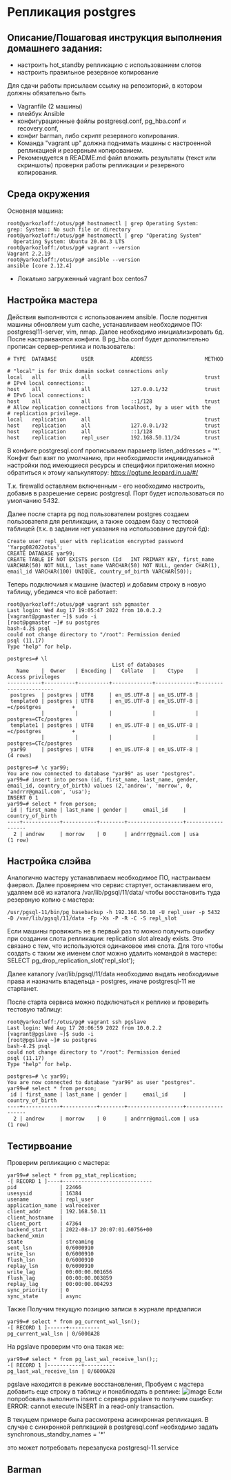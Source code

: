 # Репликация postgres

## Описание/Пошаговая инструкция выполнения домашнего задания:
- настроить hot_standby репликацию с использованием слотов
- настроить правильное резервное копирование

Для сдачи работы присылаем ссылку на репозиторий, в котором должны обязательно быть
- Vagranfile (2 машины)
- плейбук Ansible
- конфигурационные файлы postgresql.conf, pg_hba.conf и recovery.conf,
- конфиг barman, либо скрипт резервного копирования.
- Команда "vagrant up" должна поднимать машины с настроенной репликацией и резервным копированием.
- Рекомендуется в README.md файл вложить результаты (текст или скриншоты) проверки работы репликации и резервного копирования.

## Среда окружения
Основная машина:
```
root@yarkozloff:/otus/pg# hostnamectl | grep Operating System:
grep: System:: No such file or directory
root@yarkozloff:/otus/pg# hostnamectl | grep "Operating System"
  Operating System: Ubuntu 20.04.3 LTS
root@yarkozloff:/otus/pg# vagrant --version
Vagrant 2.2.19
root@yarkozloff:/otus/pg# ansible --version
ansible [core 2.12.4]
```
+ Локально загруженный vagrant box centos7

## Настройка мастера
Действия выполняются с использованием ansible. После поднятия машины обновляем yum cache, устанавливаем необходимое ПО: postgresql11-server, vim, nmap. Далее необходимо инициализировать бд. После настраиваются конфиги. В pg_hba.conf будет дополнительно прописан сервер-реплика и пользователь:
```
# TYPE  DATABASE        USER            ADDRESS                 METHOD

# "local" is for Unix domain socket connections only
local   all             all                                     trust
# IPv4 local connections:
host    all             all             127.0.0.1/32            trust
# IPv6 local connections:
host    all             all             ::1/128                 trust
# Allow replication connections from localhost, by a user with the
# replication privilege.
local   replication     all                                     trust
host    replication     all             127.0.0.1/32            trust
host    replication     all             ::1/128                 trust
host    replication     repl_user       192.168.50.11/24        trust
```
В конфиге postgresql.conf прописываем параметр listen_addresses = '*'. Конфиг был взят по умолчанию, при необходимости индивидуальной настройки под имеющиеся ресурсы и специфики приложения можно обратиться к этому калькулятору: https://pgtune.leopard.in.ua/#/

Т.к. firewalld оставляем включенным - его необходимо настроить, добавив в разрешение сервис postgresql. Порт будет использоваться по умолчанию 5432.

Далее после старта pg под пользователем postgres создаем пользователя для репликации, а также создаем базу с тестовой таблицей (т.к. в задании нет указания на использование другой бд):
```
Create user repl_user with replication encrypted password 'Yarpg082022otus';
CREATE DATABASE yar99;
CREATE TABLE IF NOT EXISTS person (Id 	INT PRIMARY KEY, first_name VARCHAR(50) NOT NULL, last_name VARCHAR(50) NOT NULL, gender CHAR(1), email_id VARCHAR(100) UNIQUE, country_of_birth VARCHAR(50));
```
Теперь подключимя к машине (мастер) и добавим строку в новую таблицу, убедимся что всё работает:
```
root@yarkozloff:/otus/pg# vagrant ssh pgmaster
Last login: Wed Aug 17 19:05:47 2022 from 10.0.2.2
[vagrant@pgmaster ~]$ sudo -i
[root@pgmaster ~]# su postgres
bash-4.2$ psql
could not change directory to "/root": Permission denied
psql (11.17)
Type "help" for help.

postgres=# \l
                                  List of databases
   Name    |  Owner   | Encoding |   Collate   |    Ctype    |   Access privileges
-----------+----------+----------+-------------+-------------+-----------------------
 postgres  | postgres | UTF8     | en_US.UTF-8 | en_US.UTF-8 |
 template0 | postgres | UTF8     | en_US.UTF-8 | en_US.UTF-8 | =c/postgres          +
           |          |          |             |             | postgres=CTc/postgres
 template1 | postgres | UTF8     | en_US.UTF-8 | en_US.UTF-8 | =c/postgres          +
           |          |          |             |             | postgres=CTc/postgres
 yar99     | postgres | UTF8     | en_US.UTF-8 | en_US.UTF-8 |
(4 rows)

postgres=# \c yar99;
You are now connected to database "yar99" as user "postgres".
yar99=# insert into person (id, first_name, last_name, gender, email_id, country_of_birth) values (2,'andrew', 'morrow', 0, 'andrrr@gmail.com', 'usa');
INSERT 0 1
yar99=# select * from person;
 id | first_name | last_name | gender |     email_id     | country_of_birth
----+------------+-----------+--------+------------------+------------------
  2 | andrew     | morrow    | 0      | andrrr@gmail.com | usa
(1 row)
```
## Настройка слэйва
Аналогично мастеру устанавливаем необходимое ПО, настраиваем фаервол. Далее проверяем что сервис стартует, останавливаем его, удаляем всё из каталога /var/lib/pgsql/11/data/ чтобы восстановить туда резервную копию с мастера:
```
/usr/pgsql-11/bin/pg_basebackup -h 192.168.50.10 -U repl_user -p 5432 -D /var/lib/pgsql/11/data -Fp -Xs -P -R -C -S repl_slot
```
Если машины провижить не в первый раз то можно получить ошибку при создании слота репликации: replication slot already exists. Это связано с тем, что используются одинаковое имя слота. Для того чтобы создать с таким же именем слот можно удалить командой в мастере: SELECT pg_drop_replication_slot('repl_slot');

Далее каталогу /var/lib/pgsql/11/data необходимо выдать необходимые права и назначить владельца - postgres, иначе postgresql-11 не стартанет.

После старта сервиса можно подключаться к реплике и проверить тестовую таблицу:
```
root@yarkozloff:/otus/pg# vagrant ssh pgslave
Last login: Wed Aug 17 20:06:59 2022 from 10.0.2.2
[vagrant@pgslave ~]$ sudo -i
[root@pgslave ~]# su postgres
bash-4.2$ psql
could not change directory to "/root": Permission denied
psql (11.17)
Type "help" for help.

postgres=# \c yar99;
You are now connected to database "yar99" as user "postgres".
yar99=# select * from person;
 id | first_name | last_name | gender |     email_id     | country_of_birth
----+------------+-----------+--------+------------------+------------------
  2 | andrew     | morrow    | 0      | andrrr@gmail.com | usa
(1 row)
```

## Тестирвоание
Проверим репликацию с мастера:
```
yar99=# select * from pg_stat_replication;
-[ RECORD 1 ]----+-----------------------------
pid              | 22466
usesysid         | 16384
usename          | repl_user
application_name | walreceiver
client_addr      | 192.168.50.11
client_hostname  |
client_port      | 47364
backend_start    | 2022-08-17 20:07:01.60756+00
backend_xmin     |
state            | streaming
sent_lsn         | 0/6000910
write_lsn        | 0/6000910
flush_lsn        | 0/6000910
replay_lsn       | 0/6000910
write_lag        | 00:00:00.001656
flush_lag        | 00:00:00.003859
replay_lag       | 00:00:00.004293
sync_priority    | 0
sync_state       | async
```
Также Получим текущую позицию записи в журнале предзаписи
```
yar99=# select * from pg_current_wal_lsn();
-[ RECORD 1 ]------+----------
pg_current_wal_lsn | 0/6000A28
```
На pgslave проверим что она такая же:
```
yar99=# select * from pg_last_wal_receive_lsn();;
-[ RECORD 1 ]-----------+----------
pg_last_wal_receive_lsn | 0/6000A28
```
pgslave находится в режиме восстановления, 
Пробуем с мастера добавить еще строку в таблицу и понаблюдать в реплике:
![image](https://user-images.githubusercontent.com/69105791/185235181-834f62e1-3f58-4e33-a326-5763114cb9d5.png)
Если попробовать выполнить insert с сервера pgslave то получим ошибку: ERROR:  cannot execute INSERT in a read-only transaction. 

В текущем примере была рассмотрена асинхронная репликация. В случае с синхронной реплкацией в postgresql.conf необходимо задать synchronous_standby_names = '*'

это может потребовать перезапуска postgresql-11.service

## Barman

